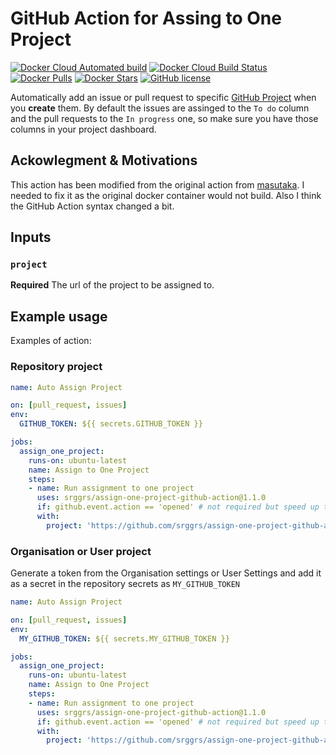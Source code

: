 # GitHub Action for Assing to One Project

[![Docker Cloud Automated build](https://img.shields.io/docker/cloud/automated/srggrs/assign-one-project-github-action)][docker]
[![Docker Cloud Build Status](https://img.shields.io/docker/cloud/build/srggrs/assign-one-project-github-action)][docker]
[![Docker Pulls](https://img.shields.io/docker/pulls/srggrs/assign-one-project-github-action)][docker]
[![Docker Stars](https://img.shields.io/docker/stars/srggrs/assign-one-project-github-action)][docker]
[![GitHub license](https://img.shields.io/github/license/srggrs/assign-one-project-github-action.svg)][license]

[docker]: https://hub.docker.com/r/srggrs/assign-one-project-github-action
[license]: https://github.com/srggrs/assign-one-project-github-action/blob/master/LICENSE

Automatically add an issue or pull request to specific [GitHub Project](https://help.github.com/articles/about-project-boards/) when you __create__ them. By default the issues are assinged to the `To do` column and the pull requests to the `In progress` one, so make sure you have those columns in your project dashboard.

## Ackowlegment & Motivations

This action has been modified from the original action from [masutaka](https://github.com/masutaka/github-actions-all-in-one-project). I needed to fix it as the original docker container would not build. Also I think the GitHub Action syntax changed a bit.

## Inputs

### `project`

**Required** The url of the project to be assigned to.

## Example usage

Examples of action:

### Repository project

```yaml
name: Auto Assign Project

on: [pull_request, issues]
env:
  GITHUB_TOKEN: ${{ secrets.GITHUB_TOKEN }}

jobs:
  assign_one_project:
    runs-on: ubuntu-latest
    name: Assign to One Project
    steps:
    - name: Run assignment to one project
      uses: srggrs/assign-one-project-github-action@1.1.0
      if: github.event.action == 'opened' # not required but speed up the action
      with:
        project: 'https://github.com/srggrs/assign-one-project-github-action/projects/2'
```

### Organisation or User project

Generate a token from the Organisation settings or User Settings and add it as a secret in the repository secrets as `MY_GITHUB_TOKEN`

```yaml
name: Auto Assign Project

on: [pull_request, issues]
env:
  MY_GITHUB_TOKEN: ${{ secrets.MY_GITHUB_TOKEN }}

jobs:
  assign_one_project:
    runs-on: ubuntu-latest
    name: Assign to One Project
    steps:
    - name: Run assignment to one project
      uses: srggrs/assign-one-project-github-action@1.1.0
      if: github.event.action == 'opened' # not required but speed up the action
      with:
        project: 'https://github.com/srggrs/assign-one-project-github-action/projects/2'
```